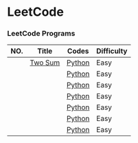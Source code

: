 # LeetCode

### LeetCode Programs

| NO. | Title | Codes | Difficulty |
| --- | ----- | ----- | ---------- |
|  | [Two Sum](https://leetcode.com/problems/two-sum/) | [Python](./Python/001.two_sum.py) | Easy |
|  | [](https://leetcode.com/problems//) | [Python](./Python/) | Easy |
|  | [](https://leetcode.com/problems//) | [Python](./Python/) | Easy |
|  | [](https://leetcode.com/problems//) | [Python](./Python/) | Easy |
|  | [](https://leetcode.com/problems//) | [Python](./Python/) | Easy |
|  | [](https://leetcode.com/problems//) | [Python](./Python/) | Easy |
|  | [](https://leetcode.com/problems//) | [Python](./Python/) | Easy |
